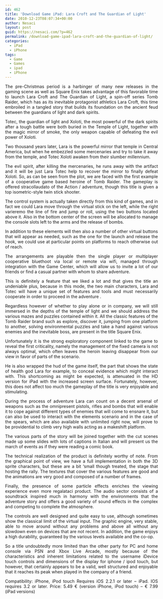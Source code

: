 ```yaml
---
id: 462
title: 'Download Game iPad: Lara Croft and The Guardian of Light'
date: 2010-12-23T08:07:34+00:00
author: Nesaci
layout: post
guid: https://nesaci.com/?p=462
permalink: /download-game-ipad-lara-croft-and-the-guardian-of-light/
categories:
  - iPad
  - iPhone
tags:
  - Game
  - Games
  - ipad
  - iPhone
---
```

<p style="text-align: justify;">
  The pre-Christmas period is a harbinger of many new releases in the gaming scene as well as Square Enix takes advantage of this favorable time to launch Lara Croft and The Guardian of Light, a spin-off series Tomb Raider, which has as its inevitable protagonist athletics Lara Croft, this time embroiled in a tangled story that builds its foundation on the ancient feud between the guardians of light and dark spirits.
</p>

<p style="text-align: justify;">
  Totec, the guardian of light and Xoloti, the most powerful of the dark spirits after a tough battle were both buried in the Temple of Light, together with the magic mirror of smoke, the only weapon capable of defeating the evil power of Xoloti.
</p>

<p style="text-align: justify;">
  Two thousand years later, Lara is the powerful mirror that temple in Central America, but when he embezzled some mercenaries and try to take it away from the temple, and Totec Xoloti awaken from their slumber millennium.
</p>

<p style="text-align: justify;">
  The evil spirit, after killing the mercenaries, he runs away with the artifact and it will be just Lara Totec help to recover the mirror to finally defeat Xoloti. So, as can be seen from the plot, we are faced with the first example of a cooperative game based heroine of Tomb Raider. The gameplay is offered stracollaudato of the Action / adventure, though this title is given a top isometric-style twin stick shooter.
</p>

<p style="text-align: justify;">
  The control system is actually taken directly from this kind of games, and in fact we could Lara move through the virtual stick on the left, while the right varieremo the line of fire and jump or roll, using the two buttons located above it. Also in the bottom center of the screen will be allocated to manage the console slots left to the arms and the release of bombs.
</p>

<p style="text-align: justify;">
  In addition to these elements will then also a number of other virtual buttons that will appear as needed, such as the one for the launch and release the hook, we could use at particular points on platforms to reach otherwise out of reach.
</p>

<p style="text-align: justify;">
  The arrangements are playable then the single player or multiplayer cooperative bluethoot via local or remote via wifi, managed through integration with the Game Center, which will allow us to invite a lot of our friends or find a casual partner with whom to share adventure.
</p>

<p style="text-align: justify;">
  This is definitely a feature that we liked a lot and that gives the title an undeniable plus, because in this mode, the two main characters, Lara and Totec will have a unique set of features and tools and must necessarily cooperate in order to proceed in the adventure .
</p>

<p style="text-align: justify;">
  Regardless however of whether to play alone or in company, we will still immersed in the depths of the temple of light and we should address the various mazes and puzzles contained within it. All the classic features of the Tomb Raider brand such as explore, discover it, jumping from one platform to another, solving environmental puzzles and take a hand against various enemies and the inevitable boss, are present in the title Square Enix.
</p>

<p style="text-align: justify;">
  Unfortunately it is the strong exploratory component linked to the game to reveal the first criticality, namely the management of the fixed camera is not always optimal, which often leaves the heroin leaving disappear from our view in favor of parts of the scenario.
</p>

<p style="text-align: justify;">
  He is also wrapped the hud of the game itself, the part that shows the state of health god Lara for example, to conceal evidence which might interact with. This shortcoming as might be expected, is attenuated in the HD version for iPad with the increased screen surface. Fortunately, however, this does not affect too much the gameplay of the title is very enjoyable and stimulating.
</p>

<p style="text-align: justify;">
  During the process of adventure Lara can count on a decent arsenal of weapons such as the omnipresent pistols, rifles and bombs that will enable it to cope against different types of enemies that will come to ensnare it, but can also be used to interact with the elements scenario and in the case of the spears, which are also available with unlimited right now, will prove to be providential to climb very high walls acting as a makeshift platform.
</p>

<p style="text-align: justify;">
  The various parts of the story will be joined together with the cut scenes made up some slides with lots of captions in Italian and will present us the march of events as if they were reading a comic book.
</p>

<p style="text-align: justify;">
  The technical realization of the product is definitely worthy of note. From the graphical point of view, we have a full implementation in both the 3D sprite characters, but these are a bit &#8216;small though treated, the stage that hosting the rally. The textures that cover the various features are good and the animations are very good and composed of a number of frames.
</p>

<p style="text-align: justify;">
  Finally, the presence of some particle effects enriches the viewing experience even more regalataci product. The audio sector consists of a soundtrack inspired much in harmony with the environments that the adventure story and offers a good variety of sound effects in the complex and competing to complete the atmosphere.
</p>

<p style="text-align: justify;">
  The controls are well designed and quite easy to use, although sometimes show the classical limit of the virtual input. The graphic engine, very stable, able to move around without any problems and above all without any slowdown even on devices that are not recent. In addition, the game enjoys a high durability, guaranteed by the various levels available and the co-op.
</p>

<p style="text-align: justify;">
  So a title undoubtedly more limited than the other party for PC and home console via PSN and Xbox Live Arcade, mostly because of the characteristics and inherent limitations related to the username iDevice touch controls and dimensions of the display for iphone / ipod touch, but however, that certainly appears to be a valid, well structured and enjoyable that it reaches its peak when played in the company of a friend.
</p>

<p style="text-align: justify;">
  Compatibility: iPhone, iPod touch Requires iOS 2.2.1 or later &#8211; iPad. IOS requires 3.2 or later. Price: 5.49 € (version iPhone, iPod touch) &#8211; € 7.99 (iPad versions)
</p>